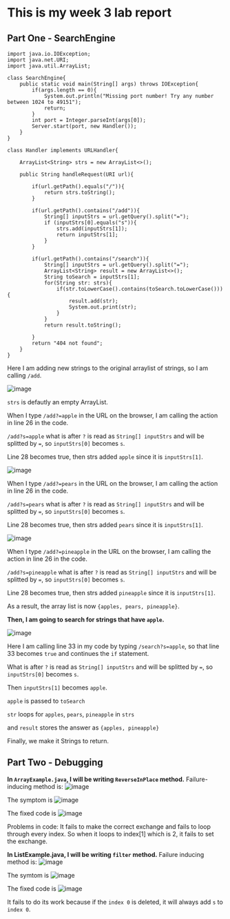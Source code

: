 # This is my week 3 lab report

## Part One - SearchEngine

```
import java.io.IOException;
import java.net.URI;
import java.util.ArrayList;

class SearchEngine{
    public static void main(String[] args) throws IOException{
        if(args.length == 0){
            System.out.println("Missing port number! Try any number between 1024 to 49151");
            return;
        }
        int port = Integer.parseInt(args[0]);
        Server.start(port, new Handler());
    }
}

class Handler implements URLHandler{

    ArrayList<String> strs = new ArrayList<>();

    public String handleRequest(URI url){

        if(url.getPath().equals("/")){
            return strs.toString();
        }

        if(url.getPath().contains("/add")){
            String[] inputStrs = url.getQuery().split("=");
            if (inputStrs[0].equals("s")){
                strs.add(inputStrs[1]);
                return inputStrs[1]; 
            }
        }

        if(url.getPath().contains("/search")){
            String[] inputStrs = url.getQuery().split("=");
            ArrayList<String> result = new ArrayList<>();
            String toSearch = inputStrs[1];
            for(String str: strs){
                if(str.toLowerCase().contains(toSearch.toLowerCase())){
                    result.add(str);
                    System.out.print(str);
                }
            }
            return result.toString();

        }
        return "404 not found";
    }
}
```

Here I am adding new strings to the original arraylist of strings, so I am calling `/add`.


![image](https://github.com/YuxuanIsL/lab-report-week-3/blob/main/add%20apples.png)

`strs` is defautly an empty ArrayList. 

When I type `/add?=apple` in the URL on the browser, I am calling the action in line 26 in the code. 

`/add?s=apple` what is after `?` is read as `String[] inputStrs` and will be splitted by `=`, so `inputStrs[0]` becomes `s`.

Line 28 becomes true, then strs added `apple` since it is `inputStrs[1]`.

![image](https://github.com/YuxuanIsL/lab-report-week-3/blob/main/add%20pears.png)

When I type `/add?=pears` in the URL on the browser, I am calling the action in line 26 in the code. 

`/add?s=pears` what is after `?` is read as `String[] inputStrs` and will be splitted by `=`, so `inputStrs[0]` becomes `s`.

Line 28 becomes true, then strs added `pears` since it is `inputStrs[1]`.

![image](https://github.com/YuxuanIsL/lab-report-week-3/blob/main/add%20pineapple.png)

When I type `/add?=pineapple` in the URL on the browser, I am calling the action in line 26 in the code. 

`/add?s=pineapple` what is after `?` is read as `String[] inputStrs` and will be splitted by `=`, so `inputStrs[0]` becomes `s`.

Line 28 becomes true, then strs added `pineapple` since it is `inputStrs[1]`.


As a result, the array list is now `{apples, pears, pineapple}`.



**Then, I am going to search for strings that have `apple`.**

![image](https://github.com/YuxuanIsL/lab-report-week-3/blob/main/search%20for%20apples.png)

Here I am calling line 33 in my code by typing `/search?s=apple`, so that line 33 becomes `true` and continues the `if` statement.

What is after `?` is read as `String[] inputStrs` and will be splitted by `=`, so `inputStrs[0]` becomes `s`.

Then `inputStrs[1]` becomes `apple`.

`apple` is passed to `toSearch`

`str` loops for `apples`, `pears`, `pineapple` in `strs`

and `result` stores the answer as `{apples, pineapple}`

Finally, we make it Strings to return.

## Part Two - Debugging
**In `ArrayExample.java`, I will be writing `ReverseInPlace` method.**
Failure-inducing method is:
![image](https://github.com/YuxuanIsL/lab-report-week-3/blob/main/%E5%9B%BE%E7%89%87%201.png)

The symptom is 
![image](https://github.com/YuxuanIsL/lab-report-week-3/blob/main/%E5%9B%BE%E7%89%87%202.png)

The fixed code is
![image](https://github.com/YuxuanIsL/lab-report-week-3/blob/main/%E5%9B%BE%E7%89%87%203.png)

Problems in code: It fails to make the correct exchange and fails to loop through every index.
So when it loops to index[1] which is 2, it fails to set the exchange.


**In ListExample.java, I will be writing `filter` method.**
Failure inducing method is:
![image](https://github.com/YuxuanIsL/lab-report-week-3/blob/main/testFilter%20failure-inputting%20code.png)

The symtom is
![image](https://github.com/YuxuanIsL/lab-report-week-3/blob/main/testFilter%20%20symptom%20.png)

The fixed code is
![image](https://github.com/YuxuanIsL/lab-report-week-3/blob/main/filter%20fixed.png)

It fails to do its work because if the `index 0` is deleted, it will always add `s` to `index 0`. 
